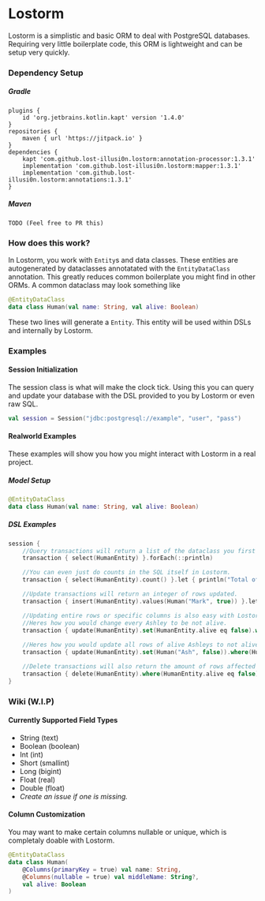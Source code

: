 # Lostorm
Lostorm is a simplistic and basic ORM to deal with PostgreSQL databases. Requiring very little boilerplate code, this ORM is lightweight and can be setup very quickly.
### Dependency Setup
##### Gradle
```
plugins {
    id 'org.jetbrains.kotlin.kapt' version '1.4.0'
}
repositories {
    maven { url 'https://jitpack.io' }
}
dependencies {
    kapt 'com.github.lost-illusi0n.lostorm:annotation-processor:1.3.1'
    implementation 'com.github.lost-illusi0n.lostorm:mapper:1.3.1'
    implementation 'com.github.lost-illusi0n.lostorm:annotations:1.3.1'
}
```
##### Maven
```
TODO (Feel free to PR this)
```
### How does this work?
In Lostorm, you work with ``Entity``s and data classes. These entities are autogenerated by dataclasses annotatated with the ``EntityDataClass`` annotation. This greatly reduces common boilerplate you might find in other ORMs. A common dataclass may look something like
```kotlin
@EntityDataClass
data class Human(val name: String, val alive: Boolean)
```
These two lines will generate a ``Entity``. This entity will be used within DSLs and internally by Lostorm.
### Examples
#### Session Initialization
The session class is what will make the clock tick. Using this you can query and update your database with the DSL provided to you by Lostorm or even raw SQL.
```kotlin
val session = Session("jdbc:postgresql://example", "user", "pass")
```
#### Realworld Examples
These examples will show you how you might interact with Lostorm in a real project.
##### Model Setup
```kotlin
@EntityDataClass
data class Human(val name: String, val alive: Boolean)
```
##### DSL Examples
```kotlin
session {
    //Query transactions will return a list of the dataclass you first made, making it easy to work with the results.
    transaction { select(HumanEntity) }.forEach(::println)

    //You can even just do counts in the SQL itself in Lostorm.
    transaction { select(HumanEntity).count() }.let { println("Total of $it humans!") }

    //Update transactions will return an integer of rows updated.
    transaction { insert(HumanEntity).values(Human("Mark", true)) }.let { println("Inserted $it rows!")}

    //Updating entire rows or specific columns is also easy with Lostorm.
    //Heres how you would change every Ashley to be not alive.
    transaction { update(HumanEntity).set(HumanEntity.alive eq false).where(HumanEntity.name eq "Ashley") }.let { println("$it Ashley(s) are now dead!") }
    
    //Heres how you would update all rows of alive Ashleys to not alive Ashs
    transaction { update(HumanEntity).set(Human("Ash", false)).where(Human("Ashley", true)) }

    //Delete transactions will also return the amount of rows affected
    transaction { delete(HumanEntity).where(HumanEntity.alive eq false) }.let { println("$it rows deleted!") }
}
```
### Wiki (W.I.P)
#### Currently Supported Field Types
- String (text)
- Boolean (boolean)
- Int (int)
- Short (smallint)
- Long (bigint)
- Float (real)
- Double (float)
- *Create an issue if one is missing.*
#### Column Customization
You may want to make certain columns nullable or unique, which is completaly doable with Lostorm.
```kotlin
@EntityDataClass
data class Human(
    @Columns(primaryKey = true) val name: String, 
    @Columns(nullable = true) val middleName: String?, 
    val alive: Boolean
)
```
